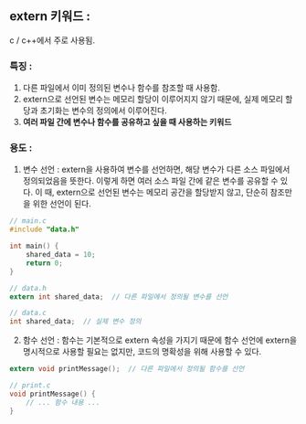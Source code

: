 ## extern 키워드 :
 c / c++에서 주로 사용됨.

### 특징 : 
1. 다른 파일에서 이미 정의된 변수나 함수를 참조할 때 사용함.
2. extern으로 선언된 변수는 메모리 할당이 이루어지지 않기 때문에, 실제 메모리 할당과 초기화는 변수의 정의에서 이루어진다.
3. **여러 파일 간에 변수나 함수를 공유하고 싶을 때 사용하는 키워드**

### 용도 : 
1. 변수 선언 : extern을 사용하여 변수를 선언하면, 해당 변수가 다른 소스 파일에서 정의되었음을 뜻한다. 이렇게 하면 여러 소스 파일 간에 같은 변수를 공유할 수 있다. 이 때, extern으로 선언된 변수는 메모리 공간을 할당받지 않고, 단순히 참조만을 위한 선언이 된다.

``` c
// main.c
#include "data.h"

int main() {
    shared_data = 10;
    return 0;
}

// data.h
extern int shared_data;  // 다른 파일에서 정의될 변수를 선언

// data.c
int shared_data;  // 실제 변수 정의
```

2. 함수 선언 : 함수는 기본적으로 extern 속성을 가지기 때문에 함수 선언에 extern을 명시적으로 사용할 필요는 없지만, 코드의 명확성을 위해 사용할 수 있다.
``` c
extern void printMessage();  // 다른 파일에서 정의될 함수를 선언

// print.c
void printMessage() {
    // ... 함수 내용 ...
}
```
